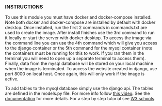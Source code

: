 ### INSTRUCTIONS
To use this module you must have docker and docker-compose installed. Note both docker and docker-compose are installed by default with docker desktop. Once installed, run the first 2 commands in commands.txt are used to create the image. After install finishes use the 3rd command to run it locally or start the server with docker desktop. To access the image via the command line you can use the 4th command which will give you access to the django container or the 5th command for the mysql container (note the containers must be running for this to work. If you ran them in the terminal you will need to open up a separate terminal to access them). Finally, data from the mysql database will be stored on your local machine when the image is terminated.
To access the website created in django, use port 8000 on local host. Once again, this will only work if the image is active.

To add tables to the mysql database simply use the django api. The tables are defined in the models.py file. For more info follow [this video](https://www.youtube.com/watch?v=z5e_8FgKZig). See the [documentation](https://docs.djangoproject.com/en/4.2/topics/db/models/) for more details. For a step by step tutorial see [W3 schools](https://www.w3schools.com/django/).

